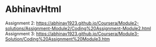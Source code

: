 # AbhinavHtml
Assignment 2: https://abhinav1923.github.io/Coursera/Module2-solutions/Assignment-Module2/Coding%20Assignment-Module2.html
Assignment 3: https://abhinav1923.github.io/Coursera/Module3-Solution/Coding%20Assignment%20Module3.htm

